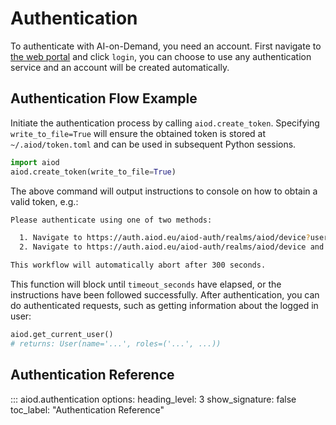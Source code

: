 # Authentication

To authenticate with AI-on-Demand, you need an account.
First navigate to [the web portal](https://aiod.eu/) and click `login`, you can choose
to use any authentication service and an account will be created automatically.

## Authentication Flow Example

Initiate the authentication process by calling `aiod.create_token`. Specifying 
`write_to_file=True` will ensure the obtained token is stored at `~/.aiod/token.toml`
and can be used in subsequent Python sessions.

```python title="Initiate Authentication"
import aiod
aiod.create_token(write_to_file=True)
```
The above command will output instructions to console on how to obtain a valid token, e.g.:

```bash title="Instructions in the Console"
Please authenticate using one of two methods:

  1. Navigate to https://auth.aiod.eu/aiod-auth/realms/aiod/device?user_code=ACBC-ARFZ
  2. Navigate to https://auth.aiod.eu/aiod-auth/realms/aiod/device and enter code ACBC-ARFZ

This workflow will automatically abort after 300 seconds.
```

This function will block until `timeout_seconds` have elapsed, or the
instructions have been followed successfully. After authentication, you can do authenticated
requests, such as getting information about the logged in user:

```python
aiod.get_current_user()
# returns: User(name='...', roles=('...', ...))
```

## Authentication Reference
::: aiod.authentication
    options:
      heading_level: 3
      show_signature: false
      toc_label: "Authentication Reference"
